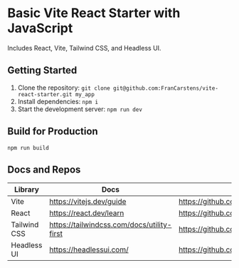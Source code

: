 # Basic Vite React Starter with JavaScript

Includes React, Vite, Tailwind CSS, and Headless UI.

## Getting Started

1. Clone the repository: `git clone git@github.com:FranCarstens/vite-react-starter.git my_app`
2. Install dependencies: `npm i`
3. Start the development server: `npm run dev`

## Build for Production

`npm run build`

## Docs and Repos

| Library      | Docs                                       | Repo                                        |
| ------------ | ------------------------------------------ | ------------------------------------------- |
| Vite         | https://vitejs.dev/guide                   | https://github.com/vitejs/vite              |
| React        | https://react.dev/learn                    | https://github.com/facebook/react           |
| Tailwind CSS | https://tailwindcss.com/docs/utility-first | https://github.com/tailwindlabs/tailwindcss |
| Headless UI  | https://headlessui.com/                    | https://github.com/tailwindlabs/headlessui  |
